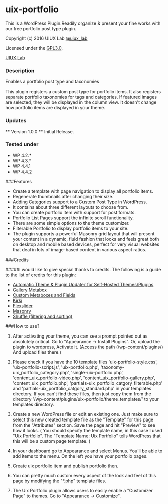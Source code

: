 # uix-portfolio
This is a WordPress Plugin.Readily organize &amp; present your fine works with our free portfolio post type plugin.

Copyright (c) 2016 UIUX Lab [@uiux_lab](http://twitter.com/uiux_lab)

Licensed under the [GPL3.0](http://www.gnu.org/licenses/gpl-3.0.en.html).

[UIUX Lab](http://uiux.cc)

### Description

Enables a portfolio post type and taxonomies

This plugin registers a custom post type for portfolio items. It also registers separate portfolio taxonomies for tags and categories. If featured images are selected, they will be displayed in the column view. It doesn't change how portfolio items are displayed in your theme.


### Updates 

** Version 1.0.0 **
Initial Release.

### Tested under

- WP 4.2.*
- WP 4.3.*
- WP 4.4.1
- WP 4.4.2


###Features

- Create a template with page navigation to display all portfolio items.
- Regenerate thumbnails after changing their size.
- Adding Categories support to a Custom Post Type in WordPress.
- It contains about three different layouts to choose from.
- You can create portfolio item with support for post formats.
- Portfolio List Pages support the infinite scroll functionality.
- There are some simple options to the theme customizer.
- Filterable Portfolio to display portfolio items to your site.
- The plugin supports a powerful Masonry grid layout that will present your content in a dynamic, fluid fashion that looks and feels great both on desktop and mobile based devices, perfect for very visual websites that deal in lots of image-based content in various aspect ratios.

###Credits

#####I would like to give special thanks to credits. The following is a guide to the list of credits for this plugin:

- [Automatic Theme & Plugin Updater for Self-Hosted Themes/Plugins](https://github.com/jeremyclark13/automatic-theme-plugin-update)
- [Gallery Metabox](https://github.com/uixplorer/gallery-metabox)
- [Custom Metaboxes and Fields](https://github.com/WebDevStudios/Custom-Metaboxes-and-Fields-for-WordPress)
- [Kirki](http://kirki.org/)
- [Flexslider](https://github.com/woothemes/FlexSlider)
- [Masonry](http://masonry.desandro.com/v2/index.html)
- [Shuffle (filtering and sorting)](https://github.com/Vestride/Shuffle)

###How to use?

1. After activating your theme, you can see a prompt pointed out as absolutely critical. Go to "Appearance -> Install Plugins".
Or, upload the plugin to wordpress, Activate it. (Access the path (/wp-content/plugins/) And upload files there.)

2. Please check if you have the 10 template files 'uix-portfolio-style.css', 'uix-portfolio-script.js', 'uix-portfolio.php', 'taxonomy-uix_portfolio_category.php', 'single-uix-portfolio.php', 'content_uix_portfolio-video.php', 'content_uix_portfolio-gallery.php', 'content_uix_portfolio.php', 'partials-uix_portfolio_catgory_filterable.php' and 'partials-uix_portfolio_catgory_standard.php' in your templates directory. If you can't find these files, then just copy them from the directory '/wp-content/plugins/uix-portfolio/theme_templates/' to your templates directory.

3. Create a new WordPress file or edit an existing one. Just make sure to select this new created template file as the "Template" for this page from the "Attributes" section. Save the page and hit "Preview" to see how it looks. ( You should specify the template name, in this case I used "Uix Portfolio". The "Template Name: Uix Portfolio" tells WordPress that this will be a custom page template. )

4. In your dashboard go to Appearance and select Menus. You’ll be able to add items to the menu. On the left you have your portfolio pages.

5. Create uix portfolio item and publish portfolio then.

6. You can pretty much custom every aspect of the look and feel of this page by modifying the "*.php" template files.

7. The Uix Portfolio plugin allows users to easily enable a "Customizer Page" to themes. Go to "Appearance -> Customize".




